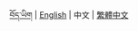 <p align="center">
  <a href="https://github.com/Esukhia/derge-tengyur/blob/master/README.bo.md">བོད་ཡིག</a> |
  <a href="https://github.com/Esukhia/derge-tengyur/blob/master/README.md">English</a> |
  <span>中文</span> |
  <a href="https://github.com/Esukhia/derge-tengyur/blob/master/README.zh-tw.md">繁體中文</a>
</p>

